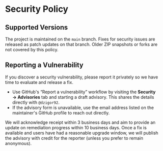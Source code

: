 # Security Policy

## Supported Versions

The project is maintained on the `main` branch. Fixes for security issues are
released as patch updates on that branch. Older ZIP snapshots or forks are not
covered by this policy.

## Reporting a Vulnerability

If you discover a security vulnerability, please report it privately so we have
time to evaluate and release a fix.

- Use GitHub's “Report a vulnerability” workflow by visiting the **Security →
  Advisories** tab and starting a draft advisory. This shares the details
  directly with `@dzigor92`.
- If the advisory form is unavailable, use the email address listed on the
  maintainer's GitHub profile to reach out directly.

We will acknowledge receipt within 3 business days and aim to provide an update
on remediation progress within 10 business days. Once a fix is available and
users have had a reasonable upgrade window, we will publish the advisory with
credit for the reporter (unless you prefer to remain anonymous).
